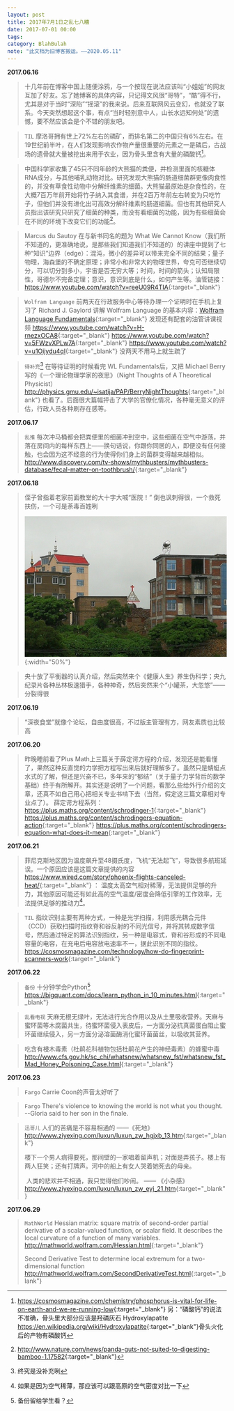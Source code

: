 ```yaml
---
layout: post
title: 2017年7月1日之乱七八糟
date: 2017-07-01 00:00
tags: 
category: BlahBulah
note: "此文档为旧博客搬运。——2020.05.11"
---
```


**2017.06.16**

> 十几年前在博客中国上随便涂鸦，与一个按现在说法应该叫“小姐姐”的网友互加了好友。忘了她博客的具体内容，只记得文风很“哥特”，“酷”得不行，尤其是对于当时“深陷”“摇滚”的我来说。后来互联网风云变幻，也就没了联系。今天突然想起这个事，有点“当时轻别意中人，山长水远知何处”的遗憾，要不然应该会是个不错的朋友吧。

<!-- -->

> `TIL` 摩洛哥拥有世上72%左右的磷矿，而排名第二的中国只有6%左右。在19世纪前半叶，在人们发现影响农作物产量很重要的元素之一是磷后，古战场的遗骨就大量被挖出来用于农业，因为骨头里含有大量的磷酸钙[^phosphorus]。

<!-- -->

>中国科学家收集了45只不同年龄的大熊猫的粪便，并检测里面的核糖体RNA成分，与其他哺乳动物对比。研究发现大熊猫的肠道细菌群更像肉食性的，并没有草食性动物中分解纤维素的细菌。大熊猫最原始是杂食性的，在大概7百万年前开始将竹子纳入其食谱，并在2百万年前左右转变为只吃竹子，但他们并没有进化出可高效分解纤维素的肠道细菌。但也有其他研究人员指出该研究只研究了细菌的种类，而没有看细菌的功能，因为有些细菌会在不同的环境下改变它们的功能[^pandaguts]。

<!-- -->

> Marcus du Sautoy 在与新书同名的题为 What We Cannot Know（我们所不知道的，更准确地说，是那些我们知道我们不知道的）的讲座中提到了七种“知识”边界（edge）：混沌，微小的差异可以带来完全不同的结果；量子物理，海森堡的不确定原理；非常小和非常大的物理世界，夸克可否继续切分，可以切分到多小，宇宙是否无穷大等；时间，时间的箭头；认知局限性，哥德尔不完备定理；意识，意识到底是什么，如何产生等。油管链接：<https://www.youtube.com/watch?v=reeU09R4TIA>{:target="_blank"}

<!-- -->

> `Wolfram Language` 前两天在行政服务中心等待办理一个证明时在手机上复习了 Richard J. Gaylord 讲解 Wolfram Language 的基本内容：[Wolfram Language Fundamentals](http://library.wolfram.com/infocenter/MathSource/5216){:target="_blank"} 发现还有配套的油管讲课视频 <https://www.youtube.com/watch?v=H-rnezxOCA8>{:target="_blank"} <https://www.youtube.com/watch?v=5FWzvXPLw7A>{:target="_blank"}  <https://www.youtube.com/watch?v=u1Oijydu4qI>{:target="_blank"} 没两天不用马上就生疏了

<!-- -->

>`待补充`[^makeup] 在等待证明的时候看完 WL Fundamentals后，又把 Michael Berry 写的《一个理论物理学家的夜思》（Night Thoughts of A Theoretical Physicist）<http://physics.gmu.edu/~isatija/PAP/BerryNightThoughts>{:target="_blank"} 也看了。后面很大篇幅抨击了大学的官僚化情况，各种毫无意义的评估，行政人员各种刷存在感等。                                      

**2017.06.17**

> `乱推` 每次冲马桶都会把粪便里的细菌冲到空中，这些细菌在空气中游荡，并落在房间内的每样东西上——换句话说，你跟你同居的人，即便没有任何接触，也会因为这不经意的行为使得你们身上的菌群变得越来越相似。<http://www.discovery.com/tv-shows/mythbusters/mythbusters-database/fecal-matter-on-toothbrush/>{:target="_blank"}

**2017.06.18**

> 侄子曾指着老家前面教堂的大十字大喊“医院！” 倒也讽刺得很，一个救死扶伤，一个可是荼毒百姓咧
>
> ![rec cross of church](/assets/church-red-cross.jpg){:width="50%"}

<!-- -->

> 央十放了平衡器的认真介绍，然后突然来个《健康人生》养生伪科学；央九纪录片各种丛林极速猎手，各种神奇，然后突然来个“小罐茶，大忽悠”——分裂得很

**2017.06.19**

> “深夜食堂”就像个论坛，自由度很高，不过版主管理有方，网友素质也比较高

**2017.06.20**

> 昨晚睡前看了Plus Math上三篇关于薛定谔方程的介绍，发现还是能看懂了，果然这种反直觉的力学把方程写出来后就好理解多了。虽然只是蜻蜓点水式的了解，但还是兴奋不已，多年来的“郁结”（关于量子力学背后的数学基础）终于有所解开。其实还是说明了一个问题，看那么些给外行介绍的文章，还真不如自己用心把相关专业书啃下去（当然，假定这三篇文章相对专业点了）。 薛定谔方程系列：<https://plus.maths.org/content/schrodinger-1>{:target="_blank"}  <https://plus.maths.org/content/schrodingers-equation-action>{:target="_blank"}   <https://plus.maths.org/content/schrodingers-equation-what-does-it-mean>{:target="_blank"}

**2017.06.21**

> 菲尼克斯地区因为温度飙升至48摄氏度，飞机“无法起飞”，导致很多航班延误。一个原因应该是这篇文章提供的内容<https://www.wired.com/story/phoenix-flights-canceled-heat/>{:target="_blank"}  ： 温度太高空气相对稀薄，无法提供足够的升力，其他原因可能还有如此高的空气温度/密度会降低引擎的工作效率，无法提供足够的推动力[^highT]。

<!-- -->

> `TIL` 指纹识别主要有两种方式，一种是光学扫描，利用感光耦合元件（CCD）获取扫描时指纹脊和谷反射的不同光信号，并将其转成数字信号，然后通过特定的算法识别指纹，另一种是电容式，脊和谷形成的不同电容量的电容，在充电后电容放电速率不一，据此识别不同的指纹。<https://cosmosmagazine.com/technology/how-do-fingerprint-scanners-work>{:target="_blank"}

**2017.06.22**

> `备份` 十分钟学会Python[^python] <https://bigquant.com/docs/learn_python_in_10_minutes.html>{:target="_blank"}

<!-- -->

> `乱看电视` 天麻无根无绿叶，无法进行光合作用以及从土里吸收营养。天麻与蜜环菌等木腐菌共生，待蜜环菌侵入表皮后，一方面分泌抗真菌蛋白阻止蜜环菌继续侵入，另一方面分泌溶菌酶消化蜜环菌菌丝，以吸收其营养。

<!-- -->

> 吃含有梫木毒素（杜鹃花科植物包括杜鹃花产生的神经毒素）的蜂蜜中毒 <http://www.cfs.gov.hk/sc_chi/whatsnew/whatsnew_fst/whatsnew_fst_Mad_Honey_Poisoning_Case.html>{:target="_blank"}

**2017.06.23**

> `Fargo` Carrie Coon的声音太好听了 

<!-- -->

> `Fargo` There's violence to knowing the world is not what you thought. --Gloria said to her son in the finale. 

<!-- -->

> `迅哥儿`  人们的苦痛是不容易相通的 ——《死地》 <http://www.ziyexing.com/luxun/luxun_zw_hgjxb_13.htm>{:target="_blank"}
>
> ​	楼下一个男人病得要死，那间壁的一家唱着留声机；对面是弄孩子。楼上有两人狂笑；还有打牌声。河中的船上有女人哭着她死去的母亲。
>
> ​	人类的悲欢并不相通，我只觉得他们吵闹。 —— 《小杂感》 <http://www.ziyexing.com/luxun/luxun_zw_eyj_21.htm>{:target="_blank"}

**2017.06.29**

> `MathWorld`  Hessian matrix: square matrix of second-order partial derivative of a scalar-valued function, or scalar field. It describes the local curvature of a function of many variables. <http://mathworld.wolfram.com/Hessian.html>{:target="_blank"}
>
> Second Derivative Test to determine local extremum for a two-dimensional function <http://mathworld.wolfram.com/SecondDerivativeTest.html>{:target="_blank"}



[^phosphorus]: <https://cosmosmagazine.com/chemistry/phosphorus-is-vital-for-life-on-earth-and-we-re-running-low>{:target="_blank"} 另：“磷酸钙”的说法不准确，骨头里大部分应该是羟磷灰石 Hydroxylapatite <https://en.wikipedia.org/wiki/Hydroxylapatite>{:target="_blank"}骨头火化后的产物有磷酸钙
[^pandaguts]: <http://www.nature.com/news/panda-guts-not-suited-to-digesting-bamboo-1.17582>{:target="_blank"}
[^makeup]: 终究是没补充咧
[^highT]: 如果是因为空气稀薄，那应该可以跟高原的空气密度对比一下
[^python]: 备份留给学生看？